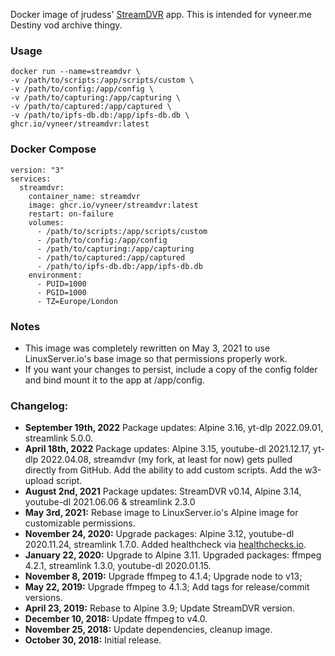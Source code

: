 Docker image of jrudess' [StreamDVR](https://github.com/jrudess/streamdvr) app.
This is intended for vyneer.me Destiny vod archive thingy.
### Usage
```
docker run --name=streamdvr \
-v /path/to/scripts:/app/scripts/custom \
-v /path/to/config:/app/config \
-v /path/to/capturing:/app/capturing \
-v /path/to/captured:/app/captured \
-v /path/to/ipfs-db.db:/app/ipfs-db.db \
ghcr.io/vyneer/streamdvr:latest
```

### Docker Compose
```
version: "3"
services:
  streamdvr:
    container_name: streamdvr
    image: ghcr.io/vyneer/streamdvr:latest
    restart: on-failure
    volumes:
      - /path/to/scripts:/app/scripts/custom
      - /path/to/config:/app/config
      - /path/to/capturing:/app/capturing
      - /path/to/captured:/app/captured
      - /path/to/ipfs-db.db:/app/ipfs-db.db
    environment:
      - PUID=1000
      - PGID=1000
      - TZ=Europe/London
```

### Notes
* This image was completely rewritten on May 3, 2021 to use LinuxServer.io's base image so that permissions properly work.
* If you want your changes to persist, include a copy of the config folder and bind mount it to the app at /app/config. 

### Changelog:
* **September 19th, 2022** Package updates: Alpine 3.16, yt-dlp 2022.09.01, streamlink 5.0.0.
* **April 18th, 2022** Package updates: Alpine 3.15, youtube-dl 2021.12.17, yt-dlp 2022.04.08, streamdvr (my fork, at least for now) gets pulled directly from GitHub. Add the ability to add custom scripts. Add the w3-upload script.
* **August 2nd, 2021** Package updates: StreamDVR v0.14, Alpine 3.14, youtube-dl 2021.06.06 & streamlink 2.3.0
* **May 3rd, 2021:** Rebase image to LinuxServer.io's Alpine image for customizable permissions.
* **November 24, 2020:** Upgrade packages: Alpine 3.12, youtube-dl 2020.11.24, streamlink 1.7.0. Added healthcheck via [healthchecks.io](https://healthchecks.io/).
* **January 22, 2020:** Upgrade to Alpine 3.11. Upgraded packages: ffmpeg 4.2.1, streamlink 1.3.0, youtube-dl 2020.01.15.
* **November 8, 2019:** Upgrade ffmpeg to 4.1.4; Upgrade node to v13;
* **May 22, 2019:** Upgrade ffmpeg to 4.1.3; Add tags for release/commit versions.
* **April 23, 2019:** Rebase to Alpine 3.9; Update StreamDVR version.
* **December 10, 2018:** Update ffmpeg to v4.0.
* **November 25, 2018:** Update dependencies, cleanup image.
* **October 30, 2018:** Initial release.
